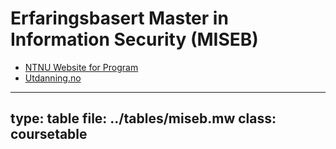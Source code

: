 # Erfaringsbasert Master in Information Security (MISEB)



* [NTNU Website for Program](https://www.ntnu.no/studier/miseb)
* [Utdanning.no](https://utdanning.no/utdanning/ntnu.no/experience-based_master_information_security)



---
type: table
file: ../tables/miseb.mw
class: coursetable
---